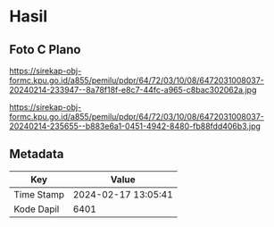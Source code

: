 # Hasil

## Foto C Plano

https://sirekap-obj-formc.kpu.go.id/a855/pemilu/pdpr/64/72/03/10/08/6472031008037-20240214-233947--8a78f18f-e8c7-44fc-a965-c8bac302062a.jpg

https://sirekap-obj-formc.kpu.go.id/a855/pemilu/pdpr/64/72/03/10/08/6472031008037-20240214-235655--b883e6a1-0451-4942-8480-fb88fdd406b3.jpg


## Metadata

| Key        | Value               |
| ---------- | ------------------- |
| Time Stamp | 2024-02-17 13:05:41 |
| Kode Dapil | 6401                |



